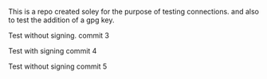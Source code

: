  This is a repo created soley for the purpose of testing connections.
 and also to test the addition of a gpg key.
 
Test without signing. commit 3

Test with signing commit 4

Test without signing commit 5
